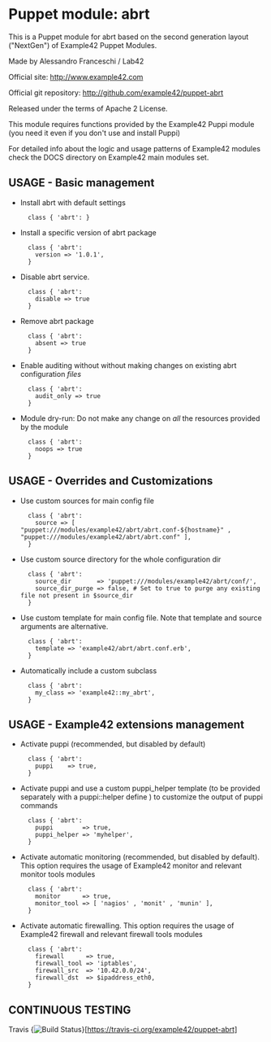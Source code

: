 # Puppet module: abrt

This is a Puppet module for abrt based on the second generation layout ("NextGen") of Example42 Puppet Modules.

Made by Alessandro Franceschi / Lab42

Official site: http://www.example42.com

Official git repository: http://github.com/example42/puppet-abrt

Released under the terms of Apache 2 License.

This module requires functions provided by the Example42 Puppi module (you need it even if you don't use and install Puppi)

For detailed info about the logic and usage patterns of Example42 modules check the DOCS directory on Example42 main modules set.


## USAGE - Basic management

* Install abrt with default settings

        class { 'abrt': }

* Install a specific version of abrt package

        class { 'abrt':
          version => '1.0.1',
        }

* Disable abrt service.

        class { 'abrt':
          disable => true
        }

* Remove abrt package

        class { 'abrt':
          absent => true
        }

* Enable auditing without without making changes on existing abrt configuration *files*

        class { 'abrt':
          audit_only => true
        }

* Module dry-run: Do not make any change on *all* the resources provided by the module

        class { 'abrt':
          noops => true
        }


## USAGE - Overrides and Customizations
* Use custom sources for main config file 

        class { 'abrt':
          source => [ "puppet:///modules/example42/abrt/abrt.conf-${hostname}" , "puppet:///modules/example42/abrt/abrt.conf" ], 
        }


* Use custom source directory for the whole configuration dir

        class { 'abrt':
          source_dir       => 'puppet:///modules/example42/abrt/conf/',
          source_dir_purge => false, # Set to true to purge any existing file not present in $source_dir
        }

* Use custom template for main config file. Note that template and source arguments are alternative. 

        class { 'abrt':
          template => 'example42/abrt/abrt.conf.erb',
        }

* Automatically include a custom subclass

        class { 'abrt':
          my_class => 'example42::my_abrt',
        }


## USAGE - Example42 extensions management 
* Activate puppi (recommended, but disabled by default)

        class { 'abrt':
          puppi    => true,
        }

* Activate puppi and use a custom puppi_helper template (to be provided separately with a puppi::helper define ) to customize the output of puppi commands 

        class { 'abrt':
          puppi        => true,
          puppi_helper => 'myhelper', 
        }

* Activate automatic monitoring (recommended, but disabled by default). This option requires the usage of Example42 monitor and relevant monitor tools modules

        class { 'abrt':
          monitor      => true,
          monitor_tool => [ 'nagios' , 'monit' , 'munin' ],
        }

* Activate automatic firewalling. This option requires the usage of Example42 firewall and relevant firewall tools modules

        class { 'abrt':       
          firewall      => true,
          firewall_tool => 'iptables',
          firewall_src  => '10.42.0.0/24',
          firewall_dst  => $ipaddress_eth0,
        }


## CONTINUOUS TESTING

Travis {<img src="https://travis-ci.org/example42/puppet-abrt.png?branch=master" alt="Build Status" />}[https://travis-ci.org/example42/puppet-abrt]
